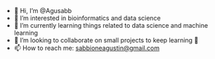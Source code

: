 - 👋 Hi, I’m @Agusabb
- 👀 I’m interested in bioinformatics and data science
- 🌱 I’m currently learning things related to data science and machine learning
- 💞️ I’m looking to collaborate on small projects to keep learning 💪
- 📫 How to reach me: sabbioneagustin@gmail.com

<!---
Agusabb/Agusabb is a ✨ special ✨ repository because its `README.md` (this file) appears on your GitHub profile.
You can click the Preview link to take a look at your changes.
--->
